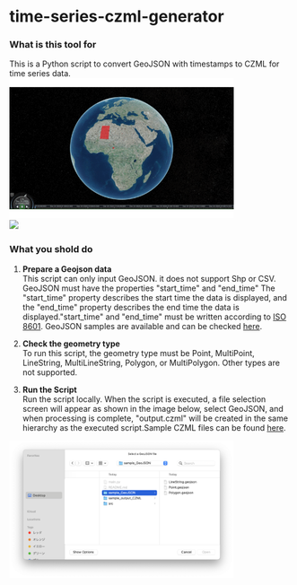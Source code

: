 # time-series-czml-generator

### What is this tool for
This is a Python script to convert GeoJSON with timestamps to CZML for time series data.
<img src="src/gif001.gif" width="400">   
<img src="src/gif002.gif" width="400">  


### What you shold do
1. **Prepare a Geojson data**   
This script can only input GeoJSON. it does not support Shp or CSV. GeoJSON must have the properties "start_time" and "end_time" The "start_time" property describes the start time the data is displayed, and the "end_time" property describes the end time the data is displayed."start_time" and "end_time" must be written according to [ISO 8601](https://en.wikipedia.org/wiki/ISO_8601).
GeoJSON samples are available and can be checked [here](./sample_GeoJSON).

2. **Check the geometry type**      
To run this script, the geometry type must be Point, MultiPoint, LineString, MultiLineString, Polygon, or MultiPolygon. Other types are not supported.

3. **Run the Script**   
Run the script locally. When the script is executed, a file selection screen will appear as shown in the image below, select GeoJSON, and when processing is complete, "output.czml" will be created in the same hierarchy as the executed script.Sample CZML files can be found [here](./sample_output_CZML).
<img src="src/img001.png" width="400">